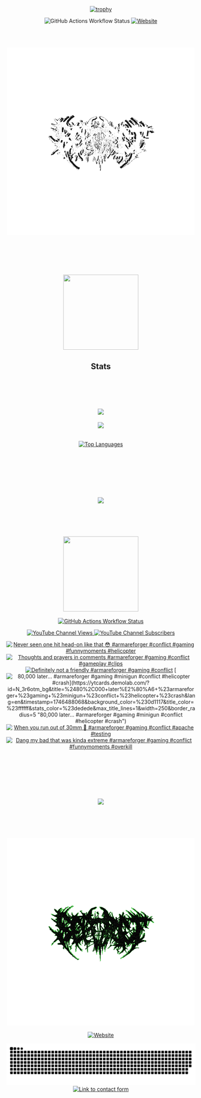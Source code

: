 [COMMENT]: <TITLE*****************************************>

<div align="center">
  <a href="https://seperet.com">
    
  [![trophy](https://github-profile-trophy.vercel.app/?username=denv3rr&column=-1&no-frame=true&no-bg=true&theme=darkhub&title=-Stars,-PullRequest,-Issues,-Reviews)](https://github.com/ryo-ma/github-profile-trophy)
    
  ![GitHub Actions Workflow Status](https://img.shields.io/github/actions/workflow/status/denv3rr/denv3rr/.github%2Fworkflows%2Fyoutube-cards.yml?logoColor=CD201F&label=connections&link=https%3A%2F%2Fyoutube.com%2F%40seperet)
  </a>
  <a href="https://seperet.com">
  ![Website](https://img.shields.io/website?url=https%3A%2F%2Fseperet.com&label=seperet.com)    
  </a>  
</div>

<br></br>

[COMMENT]: <LOGO*****************************************>
<div align="center">
  <a href="https://seperet.com">
    <img src=https://github.com/denv3rr/denv3rr/blob/main/Seperet_Slam_White.gif/>
  </a>
</div>
<br></br>
<br></br>
<br></br>

[COMMENT]: <STATS*****************************************>
<div align="center">

  <img src="https://github.com/Anmol-Baranwal/Cool-GIFs-For-GitHub/assets/74038190/0b335028-1d3d-4ee5-b5b3-a373d499be7e" width="200" height="200">

  ## Stats
</div>

<br></br>
<br></br>

<div align="center">  
<div align="center">
  <a>
    <img src="https://github-profile-summary-cards.vercel.app/api/cards/profile-details?username=denv3rr&theme=transparent"/>
    <br></br>
    <img src="https://github-readme-streak-stats.herokuapp.com?user=denv3rr&theme=transparent&hide_border=true&properties=background&border=white"/>
    <br></br>
  </a>
</div>
  
[![Top Languages](https://github-readme-stats.vercel.app/api/top-langs/?username=denv3rr&hide_border=true&theme=transparent&layout=donut&langs_count=12)](https://github.com/denv3rr/github-readme-stats)
<br></br>
<br></br>
<br></br>
<br></br>

<img src="https://user-images.githubusercontent.com/74038190/212284100-561aa473-3905-4a80-b561-0d28506553ee.gif">
<br></br>
<br></br>
<br></br>

[COMMENT]: <YOUTUBE*****************************************>
<div align="center">
<a href="https://youtube.com/@seperet">
  <img src="https://media4.giphy.com/media/v1.Y2lkPTc5MGI3NjExYzdqdmlpbzIzdDM1Zm8wNnR5MW8wODVwY29tMnBjd2ltb292eXRkMiZlcD12MV9pbnRlcm5hbF9naWZfYnlfaWQmY3Q9cw/dyLmcrc0wk4dUCxp0K/giphy.webp" width="200" height="200">

  <div align="center">
    
   [COMMENT]: <CHECK-WORKFLOWS*****************************************>
   
  ![GitHub Actions Workflow Status](https://img.shields.io/github/actions/workflow/status/denv3rr/denv3rr/.github%2Fworkflows%2Fyoutube-cards.yml?logoColor=CD201F&label=connections&link=https%3A%2F%2Fyoutube.com%2F%40seperet)
  
    
  </div>
  
  ![YouTube Channel Views](https://img.shields.io/youtube/channel/views/UCATB-IqmpAn-2XHu6lxTVwg)
  <a href="https://youtube.com/@seperet">
  ![YouTube Channel Subscribers](https://img.shields.io/youtube/channel/subscribers/UCATB-IqmpAn-2XHu6lxTVwg?link=https%3A%2F%2Fyoutube.com%2F%40seperet)
  </a>
</a>
  
<!-- BEGIN YOUTUBE-CARDS -->
[![Never seen one hit head-on like that 😳 #armareforger #conflict #gaming #funnymoments #helicopter](https://ytcards.demolab.com/?id=69KmEEVFLKk&title=Never+seen+one+hit+head-on+like+that+%F0%9F%98%B3+%23armareforger+%23conflict+%23gaming+%23funnymoments+%23helicopter&lang=en&timestamp=1746589953&background_color=%230d1117&title_color=%23ffffff&stats_color=%23dedede&max_title_lines=1&width=250&border_radius=5 "Never seen one hit head-on like that 😳 #armareforger #conflict #gaming #funnymoments #helicopter")](https://www.youtube.com/watch?v=69KmEEVFLKk)
[![Thoughts and prayers in comments #armareforger #gaming #conflict #gameplay #clips](https://ytcards.demolab.com/?id=yHuxSAvXvbY&title=Thoughts+and+prayers+in+comments+%23armareforger+%23gaming+%23conflict+%23gameplay+%23clips&lang=en&timestamp=1746579154&background_color=%230d1117&title_color=%23ffffff&stats_color=%23dedede&max_title_lines=1&width=250&border_radius=5 "Thoughts and prayers in comments #armareforger #gaming #conflict #gameplay #clips")](https://www.youtube.com/watch?v=yHuxSAvXvbY)
[![Definitely not a friendly #armareforger #gaming #conflict](https://ytcards.demolab.com/?id=0r6PsrUSlZU&title=Definitely+not+a+friendly+%23armareforger+%23gaming+%23conflict&lang=en&timestamp=1746576384&background_color=%230d1117&title_color=%23ffffff&stats_color=%23dedede&max_title_lines=1&width=250&border_radius=5 "Definitely not a friendly #armareforger #gaming #conflict")](https://www.youtube.com/watch?v=0r6PsrUSlZU)
[![$80,000 later… #armareforger #gaming #minigun #conflict #helicopter #crash](https://ytcards.demolab.com/?id=N_3r6otm_bg&title=%2480%2C000+later%E2%80%A6+%23armareforger+%23gaming+%23minigun+%23conflict+%23helicopter+%23crash&lang=en&timestamp=1746488068&background_color=%230d1117&title_color=%23ffffff&stats_color=%23dedede&max_title_lines=1&width=250&border_radius=5 "$80,000 later… #armareforger #gaming #minigun #conflict #helicopter #crash")](https://www.youtube.com/watch?v=N_3r6otm_bg)
[![When you run out of 30mm 🫤 #armareforger #gaming #conflict #apache #testing](https://ytcards.demolab.com/?id=hAVEXfgj5Ig&title=When+you+run+out+of+30mm+%F0%9F%AB%A4+%23armareforger+%23gaming+%23conflict+%23apache+%23testing&lang=en&timestamp=1746389960&background_color=%230d1117&title_color=%23ffffff&stats_color=%23dedede&max_title_lines=1&width=250&border_radius=5 "When you run out of 30mm 🫤 #armareforger #gaming #conflict #apache #testing")](https://www.youtube.com/watch?v=hAVEXfgj5Ig)
[![Dang my bad that was kinda extreme #armareforger #gaming #conflict #funnymoments #overkill](https://ytcards.demolab.com/?id=ELQpemlYDzM&title=Dang+my+bad+that+was+kinda+extreme+%23armareforger+%23gaming+%23conflict+%23funnymoments+%23overkill&lang=en&timestamp=1746131373&background_color=%230d1117&title_color=%23ffffff&stats_color=%23dedede&max_title_lines=1&width=250&border_radius=5 "Dang my bad that was kinda extreme #armareforger #gaming #conflict #funnymoments #overkill")](https://www.youtube.com/watch?v=ELQpemlYDzM)
<!-- END YOUTUBE-CARDS -->
<br></br>
<br></br>
<br></br>

<img src="https://user-images.githubusercontent.com/74038190/212284100-561aa473-3905-4a80-b561-0d28506553ee.gif">
<br></br>
<br></br>
<br></br>

[COMMENT]: <LOGO*****************************************>
<div align="center">
  <a href="https://seperet.com">
    <img src=https://github.com/denv3rr/denv3rr/blob/main/Seperet_NightVision_Slam.gif/>
  </a>
</div>

<a href="https://seperet.com">
  
  ![Website](https://img.shields.io/website?url=https%3A%2F%2Fseperet.com&label=seperet.com)

<a/>
  
</div>

[COMMENT]: <SNAKE*****************************************>
  <div align="center">
    <picture>
      <source media="(prefers-color-scheme: dark)" srcset="https://raw.githubusercontent.com/platane/platane/output/github-contribution-grid-snake-dark.svg">
      <source media="(prefers-color-scheme: light)" srcset="https://raw.githubusercontent.com/platane/platane/output/github-contribution-grid-snake.svg">
      <img alt="GitHub contribution grid snake animation" src="https://raw.githubusercontent.com/platane/platane/output/github-contribution-grid-snake.svg">
    </picture>
  </div>
<div align="center">
<a href="https://seperet.com/contact"><img src="https://readme-typing-svg.demolab.com?font=Sixtyfour+Convergence&size=25&duration=3000&color=F7F7F7&center=true&width=520&height=60&lines=CLICK+HERE+TO+CONTACT" alt="Link to contact form" /></a>
</div>

[COMMENT]: <LOGOS*****************************************>
[logo1]: https://github.com/denv3rr/denv3rr/blob/main/Seperet_Slam_White.gif "Seperet.com"
[logo2]: https://github.com/denv3rr/denv3rr/blob/main/Seperet_NightVision_Slam.gif "Seperet.com"
